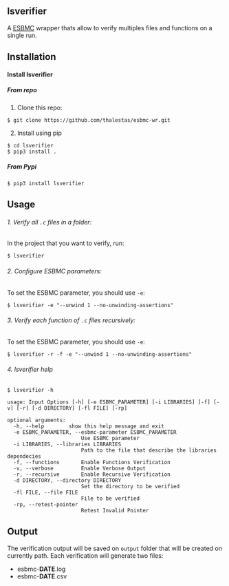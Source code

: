 ## lsverifier
A [ESBMC](https://github.com/esbmc/esbmc) wrapper thats allow to verify multiples files and functions on a single run.

## Installation
#### Install lsverifier

##### From repo
1. Clone this repo:
```
$ git clone https://github.com/thalestas/esbmc-wr.git
```

2. Install using pip
```
$ cd lsverifier 
$ pip3 install .
```

##### From Pypi
```
$ pip3 install lsverifier
```

## Usage

###### 1. Verify all ```.c``` files in a folder:  

In the project that you want to verify, run:
```
$ lsverifier
```

###### 2. Configure ESBMC parameters:  

To set the ESBMC parameter, you should use ```-e```:

```
$ lsverifier -e "--unwind 1 --no-unwinding-assertions"
```

###### 3. Verify each function of ```.c``` files recursively:  

To set the ESBMC parameter, you should use ```-e```:

```
$ lsverifier -r -f -e "--unwind 1 --no-unwinding-assertions"
```

###### 4. lsverifier help
```
$ lsverifier -h

usage: Input Options [-h] [-e ESBMC_PARAMETER] [-i LIBRARIES] [-f] [-v] [-r] [-d DIRECTORY] [-fl FILE] [-rp]

optional arguments:  
  -h, --help		show this help message and exit  
  -e ESBMC_PARAMETER, --esbmc-parameter ESBMC_PARAMETER  
                        Use ESBMC parameter  
  -i LIBRARIES, --libraries LIBRARIES  
                        Path to the file that describe the libraries dependecies  
  -f, --functions       Enable Functions Verification  
  -v, --verbose         Enable Verbose Output  
  -r, --recursive       Enable Recursive Verification  
  -d DIRECTORY, --directory DIRECTORY  
                        Set the directory to be verified  
  -fl FILE, --file FILE  
                        File to be verified  
  -rp, --retest-pointer  
                        Retest Invalid Pointer
```

## Output

The verification output will be saved on ```output``` folder that will be created on currently path.
Each verification will generate two files:

- esbmc-**DATE**.log
- esbmc-**DATE**.csv
